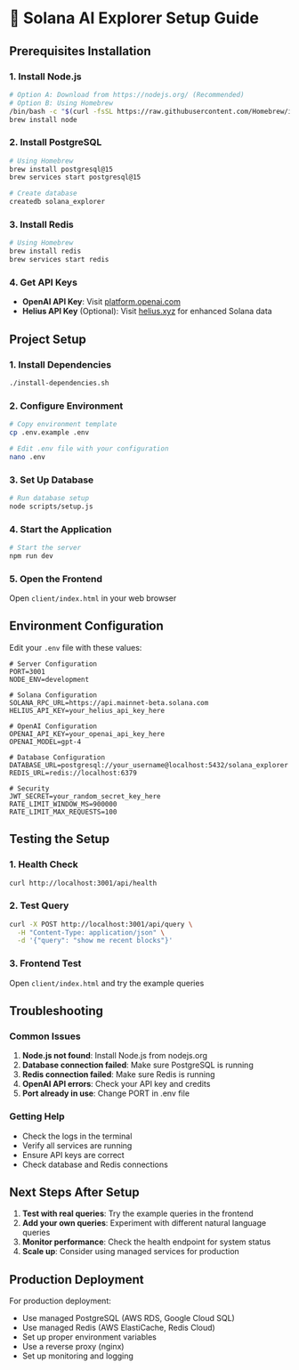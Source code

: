 # 🚀 Solana AI Explorer Setup Guide

## Prerequisites Installation

### 1. Install Node.js
```bash
# Option A: Download from https://nodejs.org/ (Recommended)
# Option B: Using Homebrew
/bin/bash -c "$(curl -fsSL https://raw.githubusercontent.com/Homebrew/install/HEAD/install.sh)"
brew install node
```

### 2. Install PostgreSQL
```bash
# Using Homebrew
brew install postgresql@15
brew services start postgresql@15

# Create database
createdb solana_explorer
```

### 3. Install Redis
```bash
# Using Homebrew
brew install redis
brew services start redis
```

### 4. Get API Keys
- **OpenAI API Key**: Visit [platform.openai.com](https://platform.openai.com/api-keys)
- **Helius API Key** (Optional): Visit [helius.xyz](https://helius.xyz) for enhanced Solana data

## Project Setup

### 1. Install Dependencies
```bash
./install-dependencies.sh
```

### 2. Configure Environment
```bash
# Copy environment template
cp .env.example .env

# Edit .env file with your configuration
nano .env
```

### 3. Set Up Database
```bash
# Run database setup
node scripts/setup.js
```

### 4. Start the Application
```bash
# Start the server
npm run dev
```

### 5. Open the Frontend
Open `client/index.html` in your web browser

## Environment Configuration

Edit your `.env` file with these values:

```env
# Server Configuration
PORT=3001
NODE_ENV=development

# Solana Configuration
SOLANA_RPC_URL=https://api.mainnet-beta.solana.com
HELIUS_API_KEY=your_helius_api_key_here

# OpenAI Configuration
OPENAI_API_KEY=your_openai_api_key_here
OPENAI_MODEL=gpt-4

# Database Configuration
DATABASE_URL=postgresql://your_username@localhost:5432/solana_explorer
REDIS_URL=redis://localhost:6379

# Security
JWT_SECRET=your_random_secret_key_here
RATE_LIMIT_WINDOW_MS=900000
RATE_LIMIT_MAX_REQUESTS=100
```

## Testing the Setup

### 1. Health Check
```bash
curl http://localhost:3001/api/health
```

### 2. Test Query
```bash
curl -X POST http://localhost:3001/api/query \
  -H "Content-Type: application/json" \
  -d '{"query": "show me recent blocks"}'
```

### 3. Frontend Test
Open `client/index.html` and try the example queries

## Troubleshooting

### Common Issues

1. **Node.js not found**: Install Node.js from nodejs.org
2. **Database connection failed**: Make sure PostgreSQL is running
3. **Redis connection failed**: Make sure Redis is running
4. **OpenAI API errors**: Check your API key and credits
5. **Port already in use**: Change PORT in .env file

### Getting Help

- Check the logs in the terminal
- Verify all services are running
- Ensure API keys are correct
- Check database and Redis connections

## Next Steps After Setup

1. **Test with real queries**: Try the example queries in the frontend
2. **Add your own queries**: Experiment with different natural language queries
3. **Monitor performance**: Check the health endpoint for system status
4. **Scale up**: Consider using managed services for production

## Production Deployment

For production deployment:
- Use managed PostgreSQL (AWS RDS, Google Cloud SQL)
- Use managed Redis (AWS ElastiCache, Redis Cloud)
- Set up proper environment variables
- Use a reverse proxy (nginx)
- Set up monitoring and logging
